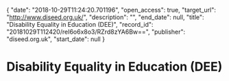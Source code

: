 {
  "date": "2018-10-29T11:24:20.701196", 
  "open_access": true, 
  "target_url": "http://www.diseed.org.uk/", 
  "description": "", 
  "end_date": null, 
  "title": "Disability Equality in Education (DEE)", 
  "record_id": "20181029T112420/reI6o6x8o3/RZrd8zYA6Bw==", 
  "publisher": "diseed.org.uk", 
  "start_date": null
}

# Disability Equality in Education (DEE)


